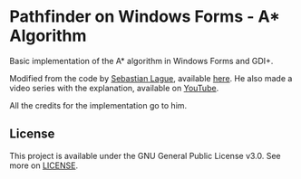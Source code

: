 # Pathfinder on Windows Forms - A* Algorithm

Basic implementation of the A* algorithm in Windows Forms and GDI+. 

Modified from the code by [Sebastian Lague](https://github.com/SebLague), available [here](https://github.com/SebLague/Pathfinding). He also made a video series with the explanation, available on [YouTube](https://www.youtube.com/playlist?list=PLFt_AvWsXl0cq5Umv3pMC9SPnKjfp9eGW).

All the credits for the implementation go to him.

## License

This project is available under the GNU General Public License v3.0. See more on [LICENSE](LICENSE).
